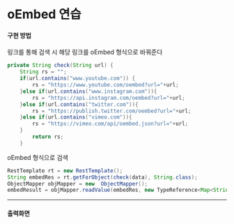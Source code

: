# oEmbed 연습

#### 구현 방법
링크를 통해 검색 시 해당 링크를 oEmbed 형식으로 바꿔준다

```java
private String check(String url) {
	String rs = "";
	if(url.contains("www.youtube.com")) {
		rs = "https://www.youtube.com/oembed?url="+url;
	}else if(url.contains("www.instagram.com")){
		rs = "https://api.instagram.com/oembed?url="+url;
	}else if(url.contains("twitter.com")){
		rs = "https://publish.twitter.com/oembed?url="+url;
	}else if(url.contains("vimeo.com")){
		rs = "https://vimeo.com/api/oembed.json?url="+url;
	}
		return rs;
	}
```

 oEmbed 형식으로 검색
 
```java
RestTemplate rt = new RestTemplate();
String embedRes = rt.getForObject(check(data), String.class);
ObjectMapper objMapper = new  ObjectMapper();
embedResult = objMapper.readValue(embedRes, new TypeReference<Map<String, Object>>() {});

```
---------------------------
#### 출력화면
